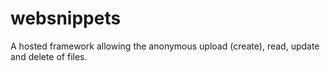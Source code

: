 # websnippets
A hosted framework allowing the anonymous upload (create), read, update and delete of files.
